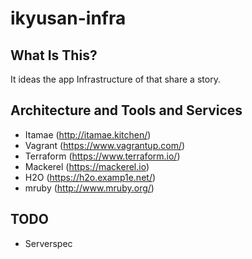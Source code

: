 # ikyusan-infra



## What Is This?
It ideas the app Infrastructure of that share a story.



## Architecture and Tools and Services
* Itamae (http://itamae.kitchen/)
* Vagrant (https://www.vagrantup.com/)
* Terraform (https://www.terraform.io/)
* Mackerel (https://mackerel.io)
* H2O (https://h2o.examp1e.net/)
* mruby (http://www.mruby.org/)

## TODO
* Serverspec

